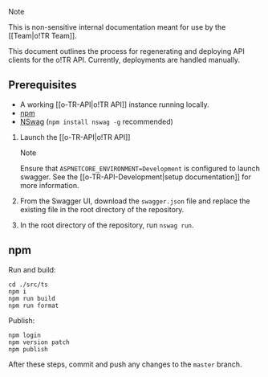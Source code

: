 > [!note]
>  This is non-sensitive internal documentation meant for use by the [[Team|o!TR Team]].

This document outlines the process for regenerating and deploying API clients for the o!TR API. Currently, deployments are handled manually.

## Prerequisites

* A working [[o-TR-API|o!TR API]] instance running locally.
* [npm](https://www.npmjs.com/)
* [NSwag](https://github.com/RicoSuter/NSwag) (`npm install nswag -g` recommended)

1. Launch the [[o-TR-API|o!TR API]]

   > [!note] 
   > Ensure that `ASPNETCORE_ENVIRONMENT=Development` is configured to launch swagger.
   > See the [[o-TR-API-Development|setup documentation]] for more information.

2. From the Swagger UI, download the `swagger.json` file and replace the existing file in the root directory of the repository.

3. In the root directory of the repository, run `nswag run`.


## npm

Run and build:

```
cd ./src/ts
npm i
npm run build
npm run format
```

Publish:

```
npm login
npm version patch
npm publish
```

After these steps, commit and push any changes to the `master` branch.
